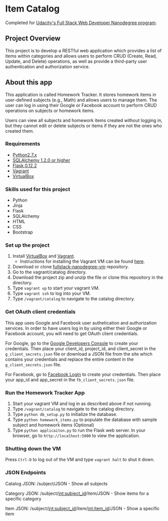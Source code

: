 # Item Catalog
Completed for [Udacity's Full Stack Web Developer Nanodegree program](https://www.udacity.com/course/full-stack-web-developer-nanodegree--nd004).

## Project Overview
This project is to develop a RESTful web application which provides a list of items within categories and allows users to perform CRUD (Create, Read, Update, and Delete) operations, as well as provide a third-party user authentication and authorization service.

## About this app

This application is called Homework Tracker. It stores homework items in user-defined subjects (e.g., Math) and allows users to manage them.  The user can log in using their Google or Facebook account to perform CRUD operations on subjects or homework items.

Users can view all subjects and homework items created without logging in, but they cannot edit or delete subjects or items if they are not the ones who created them.

### Requirements
  * [Python2.7.x](https://www.python.org/)
  * [SQLAlchemy 1.2.0 or higher](http://www.sqlalchemy.org/)
  * [Flask 0.12.2](http://flask.pocoo.org/)
  * [Vagrant](https://www.vagrantup.com/)
  * [VirtualBox](https://www.virtualbox.org/)

### Skills used for this project
  * Python
  * Jinja
  * Flask
  * SQLAlchemy
  * HTML
  * CSS
  * Bootstrap

### Set up the project
1. Install [VirtualBox](https://www.vagrantup.com/) and [Vagrant](https://www.vagrantup.com/).
	* Instructions for installing the Vagrant VM can be found [here](https://www.udacity.com/wiki/ud197/install-vagrant).
2. Download or clone [fullstack-nanodegree-vm](https://github.com/udacity/fullstack-nanodegree-vm) repository.
3. Go to the vagrant/catalog directory.
4. Download the project zip and unzip the file or clone this repository in the directory.
5. Type `vagrant up` to start your vagrant VM.
6. Type `vagrant ssh` to log into your VM.
7. Type `/vagrant/catalog` to navigate to the catalog directory.

### Get OAuth client credentials
This app uses Google and Facebook user authetication and authorization services.  In order to have users log in by using either their Google or Facebook account, you will need to get OAuth client credentials.

For Google, go to the
[Google Developers Console](https://console.developers.google.com/) to create your credentials.  Then place your client\_id, project\_id, and client\_secret in the `g_client_secrets.json` file or download a JSON file from the site which contains your credentials and replace the entire content in the `g_client_secrets.json` file.

For Facebook, go to [Facebook Login](https://developers.facebook.com/products/login) to create your credentials.  Then place your app\_id and app\_secret in the `fb_client_secrets.json` file.


### Run the Homework Tracker App
1. Start your vagrant VM and log in as described above if not running.
2. Type `/vagrant/catalog` to navigate to the catalog directory.
3. Type `python db_setup.py` to initialize the database.
4. Type `python homework_items.py` to populate the database with sample subject and homework items (Optional)
5. Type `python applicaiton.py` to run the Flask web server.  In your browser, go to `http://localhost:5000` to view the application.

### Shutting down the VM
Press `Ctrl-D` to log out of the VM and type `vagrant halt` to shut it down.


### JSON Endpoints
Catalog JSON: /subject/JSON - Show all subjects

Category JSON: /subject/<int:subject_id>/item/JSON - Show items for a specific category

Item JSON: /subject/<int:subject_id>/item/<int:item_id>/JSON - Show a specific item


